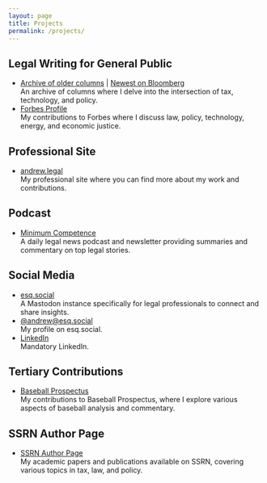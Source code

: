 ```yaml
---
layout: page
title: Projects
permalink: /projects/
---
```


## Legal Writing for General Public
- [Archive of older columns](https://andrew.legal/columns) | [Newest on Bloomberg](https://news.bloombergtax.com/tax-insights-and-commentary/search?query=%22andrew%20leahey%22%0A)  
  An archive of columns where I delve into the intersection of tax, technology, and policy.
- [Forbes Profile](http://forbes.com/sites/andrewleahey)  
  My contributions to Forbes where I discuss law, policy, technology, energy, and economic justice.

## Professional Site
- [andrew.legal](https://andrew.legal)  
  My professional site where you can find more about my work and contributions.

## Podcast
- [Minimum Competence](https://minimumcomp.com)  
  A daily legal news podcast and newsletter providing summaries and commentary on top legal stories.

## Social Media
- [esq.social](https://esq.social)  
  A Mastodon instance specifically for legal professionals to connect and share insights.
- [@andrew@esq.social](https://esq.social/@andrew)  
  My profile on esq.social.
- [LinkedIn](https://linkedin.com/in/aleahey)  
  Mandatory LinkedIn.

## Tertiary Contributions
- [Baseball Prospectus](https://www.baseballprospectus.com/author/andrew-leahey/)  
  My contributions to Baseball Prospectus, where I explore various aspects of baseball analysis and commentary.

## SSRN Author Page
- [SSRN Author Page](https://papers.ssrn.com/sol3/cf_dev/AbsByAuth.cfm?per_id=2399354)  
  My academic papers and publications available on SSRN, covering various topics in tax, law, and policy.
